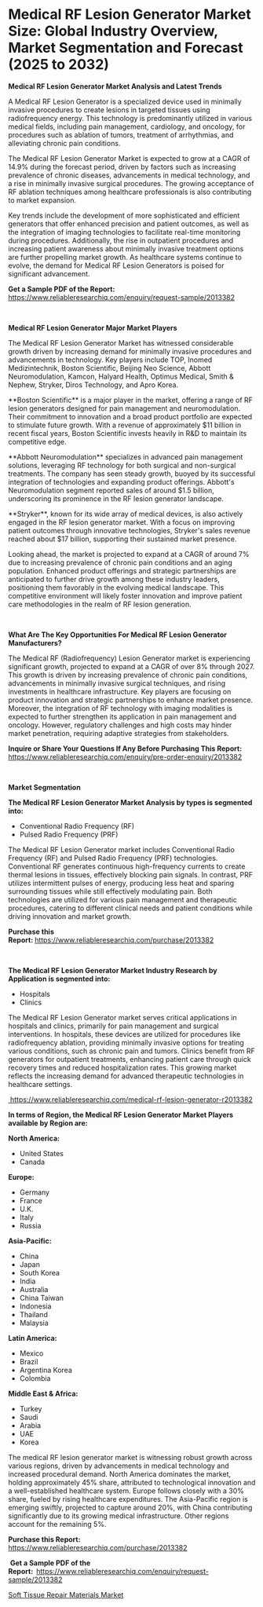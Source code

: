 <p><h1>Medical RF Lesion Generator Market Size: Global Industry Overview, Market Segmentation and Forecast (2025 to 2032)</h1></p><p><strong>Medical RF Lesion Generator Market Analysis and Latest Trends</strong></p>
<p><p>A Medical RF Lesion Generator is a specialized device used in minimally invasive procedures to create lesions in targeted tissues using radiofrequency energy. This technology is predominantly utilized in various medical fields, including pain management, cardiology, and oncology, for procedures such as ablation of tumors, treatment of arrhythmias, and alleviating chronic pain conditions. </p><p>The Medical RF Lesion Generator Market is expected to grow at a CAGR of 14.9% during the forecast period, driven by factors such as increasing prevalence of chronic diseases, advancements in medical technology, and a rise in minimally invasive surgical procedures. The growing acceptance of RF ablation techniques among healthcare professionals is also contributing to market expansion. </p><p>Key trends include the development of more sophisticated and efficient generators that offer enhanced precision and patient outcomes, as well as the integration of imaging technologies to facilitate real-time monitoring during procedures. Additionally, the rise in outpatient procedures and increasing patient awareness about minimally invasive treatment options are further propelling market growth. As healthcare systems continue to evolve, the demand for Medical RF Lesion Generators is poised for significant advancement.</p></p>
<p><strong>Get a Sample PDF of the Report:&nbsp;</strong> <a href="https://www.reliableresearchiq.com/enquiry/request-sample/2013382?utm_campaign=2313&utm_medium=2&utm_source=Github&utm_content=ia&utm_term=05032025&utm_id=medical-rf-lesion-generator">https://www.reliableresearchiq.com/enquiry/request-sample/2013382</a></p>
<p>&nbsp;</p>
<p><strong>Medical RF Lesion Generator Major Market Players</strong></p>
<p><p>The Medical RF Lesion Generator Market has witnessed considerable growth driven by increasing demand for minimally invasive procedures and advancements in technology. Key players include TOP, Inomed Medizintechnik, Boston Scientific, Beijing Neo Science, Abbott Neuromodulation, Kamcon, Halyard Health, Optimus Medical, Smith & Nephew, Stryker, Diros Technology, and Apro Korea.</p><p>**Boston Scientific** is a major player in the market, offering a range of RF lesion generators designed for pain management and neuromodulation. Their commitment to innovation and a broad product portfolio are expected to stimulate future growth. With a revenue of approximately $11 billion in recent fiscal years, Boston Scientific invests heavily in R&D to maintain its competitive edge.</p><p>**Abbott Neuromodulation** specializes in advanced pain management solutions, leveraging RF technology for both surgical and non-surgical treatments. The company has seen steady growth, buoyed by its successful integration of technologies and expanding product offerings. Abbott's Neuromodulation segment reported sales of around $1.5 billion, underscoring its prominence in the RF lesion generator landscape.</p><p>**Stryker**, known for its wide array of medical devices, is also actively engaged in the RF lesion generator market. With a focus on improving patient outcomes through innovative technologies, Stryker's sales revenue reached about $17 billion, supporting their sustained market presence.</p><p>Looking ahead, the market is projected to expand at a CAGR of around 7% due to increasing prevalence of chronic pain conditions and an aging population. Enhanced product offerings and strategic partnerships are anticipated to further drive growth among these industry leaders, positioning them favorably in the evolving medical landscape. This competitive environment will likely foster innovation and improve patient care methodologies in the realm of RF lesion generation.</p></p>
<p>&nbsp;</p>
<p><strong>What Are The Key Opportunities For Medical RF Lesion Generator Manufacturers?</strong></p>
<p><p>The Medical RF (Radiofrequency) Lesion Generator market is experiencing significant growth, projected to expand at a CAGR of over 8% through 2027. This growth is driven by increasing prevalence of chronic pain conditions, advancements in minimally invasive surgical techniques, and rising investments in healthcare infrastructure. Key players are focusing on product innovation and strategic partnerships to enhance market presence. Moreover, the integration of RF technology with imaging modalities is expected to further strengthen its application in pain management and oncology. However, regulatory challenges and high costs may hinder market penetration, requiring adaptive strategies from stakeholders.</p></p>
<p><strong>Inquire or Share Your Questions If Any Before Purchasing This Report:</strong> <a href="https://www.reliableresearchiq.com/enquiry/pre-order-enquiry/2013382?utm_campaign=2313&utm_medium=2&utm_source=Github&utm_content=ia&utm_term=05032025&utm_id=medical-rf-lesion-generator">https://www.reliableresearchiq.com/enquiry/pre-order-enquiry/2013382</a></p>
<p>&nbsp;</p>
<p><strong>Market Segmentation</strong></p>
<p><strong>The Medical RF Lesion Generator Market Analysis by types is segmented into:</strong></p>
<p><ul><li>Conventional Radio Frequency (RF)</li><li>Pulsed Radio Frequency (PRF)</li></ul></p>
<p><p>The Medical RF Lesion Generator market includes Conventional Radio Frequency (RF) and Pulsed Radio Frequency (PRF) technologies. Conventional RF generates continuous high-frequency currents to create thermal lesions in tissues, effectively blocking pain signals. In contrast, PRF utilizes intermittent pulses of energy, producing less heat and sparing surrounding tissues while still effectively modulating pain. Both technologies are utilized for various pain management and therapeutic procedures, catering to different clinical needs and patient conditions while driving innovation and market growth.</p></p>
<p><strong>Purchase this Report:&nbsp;</strong><a href="https://www.reliableresearchiq.com/purchase/2013382?utm_campaign=2313&utm_medium=2&utm_source=Github&utm_content=ia&utm_term=05032025&utm_id=medical-rf-lesion-generator">https://www.reliableresearchiq.com/purchase/2013382</a></p>
<p>&nbsp;</p>
<p><strong>The Medical RF Lesion Generator Market Industry Research by Application is segmented into:</strong></p>
<p><ul><li>Hospitals</li><li>Clinics</li></ul></p>
<p><p>The Medical RF Lesion Generator market serves critical applications in hospitals and clinics, primarily for pain management and surgical interventions. In hospitals, these devices are utilized for procedures like radiofrequency ablation, providing minimally invasive options for treating various conditions, such as chronic pain and tumors. Clinics benefit from RF generators for outpatient treatments, enhancing patient care through quick recovery times and reduced hospitalization rates. This growing market reflects the increasing demand for advanced therapeutic technologies in healthcare settings.</p></p>
<p><a href="https://www.reliableresearchiq.com/medical-rf-lesion-generator-r2013382?utm_campaign=2313&utm_medium=2&utm_source=Github&utm_content=ia&utm_term=05032025&utm_id=medical-rf-lesion-generator">&nbsp;https://www.reliableresearchiq.com/medical-rf-lesion-generator-r2013382</a></p>
<p><strong>In terms of Region, the Medical RF Lesion Generator Market Players available by Region are:</strong></p>
<p>
    <p> <strong> North America: </strong>
        <ul>
            <li>United States</li>
            <li>Canada</li>
        </ul>
        </p> 
    <p> <strong> Europe: </strong>
        <ul>
            <li>Germany</li>
            <li>France</li>
            <li>U.K.</li>
            <li>Italy</li>
            <li>Russia</li>
        </ul>
        </p> 
    <p> <strong> Asia-Pacific: </strong>
        <ul>
            <li>China</li>
            <li>Japan</li>
            <li>South Korea</li>
            <li>India</li>
            <li>Australia</li>
            <li>China Taiwan</li>
            <li>Indonesia</li>
            <li>Thailand</li>
            <li>Malaysia</li>
        </ul>
        </p> 
    <p> <strong> Latin America: </strong>
        <ul>
            <li>Mexico</li>
            <li>Brazil</li>
            <li>Argentina Korea</li>
            <li>Colombia</li>
        </ul>
        </p> 
    <p> <strong> Middle East & Africa: </strong>
        <ul>
            <li>Turkey</li>
            <li>Saudi</li>
            <li>Arabia</li>
            <li>UAE</li>
            <li>Korea</li>
        </ul>
    </p>
    </p>
<p><p>The medical RF lesion generator market is witnessing robust growth across various regions, driven by advancements in medical technology and increased procedural demand. North America dominates the market, holding approximately 45% share, attributed to technological innovation and a well-established healthcare system. Europe follows closely with a 30% share, fueled by rising healthcare expenditures. The Asia-Pacific region is emerging swiftly, projected to capture around 20%, with China contributing significantly due to its growing medical infrastructure. Other regions account for the remaining 5%.</p></p>
<p><strong>Purchase this Report: </strong><a href="https://www.reliableresearchiq.com/purchase/2013382?utm_campaign=2313&utm_medium=2&utm_source=Github&utm_content=ia&utm_term=05032025&utm_id=medical-rf-lesion-generator">https://www.reliableresearchiq.com/purchase/2013382</a></p>
<p>&nbsp;<strong>Get a Sample PDF of the Report:&nbsp;&nbsp;</strong><a href="https://www.reliableresearchiq.com/enquiry/request-sample/2013382?utm_campaign=2313&utm_medium=2&utm_source=Github&utm_content=ia&utm_term=05032025&utm_id=medical-rf-lesion-generator">https://www.reliableresearchiq.com/enquiry/request-sample/2013382</a></p>
<p><strong></strong></p>
<p><p><a href="https://github.com/yazminwollma30/Market-Research-Report-List-1/blob/main/soft-tissue-repair-materials-market.md?utm_campaign=2313&utm_medium=2&utm_source=Github&utm_content=ia&utm_term=05032025&utm_id=medical-rf-lesion-generator">Soft Tissue Repair Materials Market</a></p></p>